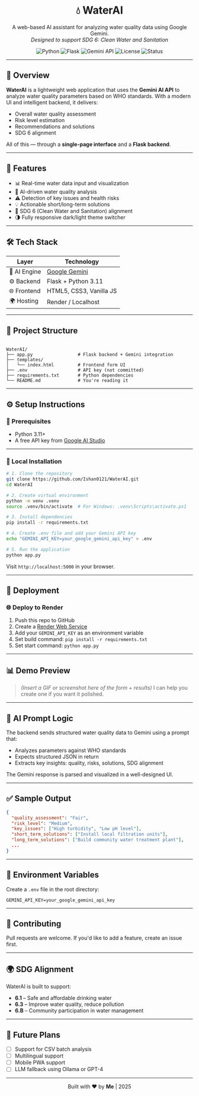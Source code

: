 <h1 align="center">💧 WaterAI</h1>
<p align="center">
A web-based AI assistant for analyzing water quality data using Google Gemini.
<br/>
<em>Designed to support SDG 6: Clean Water and Sanitation</em>
</p>

<p align="center">
  <img alt="Python" src="https://img.shields.io/badge/Python-3.11+-blue?logo=python">
  <img alt="Flask" src="https://img.shields.io/badge/Flask-Microframework-black?logo=flask">
  <img alt="Gemini API" src="https://img.shields.io/badge/Gemini%20API-Google%20LLM-red?logo=google">
  <img alt="License" src="https://img.shields.io/github/license/yourusername/WaterAI">
  <img alt="Status" src="https://img.shields.io/badge/Status-Working-success">
</p>

---

## 📌 Overview

**WaterAI** is a lightweight web application that uses the **Gemini AI API** to analyze water quality parameters based on WHO standards. With a modern UI and intelligent backend, it delivers:

- Overall water quality assessment
- Risk level estimation
- Recommendations and solutions
- SDG 6 alignment

All of this — through a **single-page interface** and a **Flask backend**.

---

## 🧠 Features

- 📊 Real-time water data input and visualization
- 🧪 AI-driven water quality analysis
- ⚠️ Detection of key issues and health risks
- 💡 Actionable short/long-term solutions
- 🎯 SDG 6 (Clean Water and Sanitation) alignment
- 🌗 Fully responsive dark/light theme switcher

---

## 🛠 Tech Stack

| Layer        | Technology                     |
|--------------|--------------------------------|
| 🧠 AI Engine  | [Google Gemini](https://ai.google.dev/) |
| ⚙️ Backend    | Flask + Python 3.11            |
| 🌐 Frontend   | HTML5, CSS3, Vanilla JS        |
| 🌍 Hosting    | Render / Localhost             |

---

## 📁 Project Structure

```

WaterAI/
├── app.py                 # Flask backend + Gemini integration
├── templates/
│   └── index.html         # Frontend form UI
├── .env                   # API key (not committed)
├── requirements.txt       # Python dependencies
└── README.md              # You're reading it

````

---

## ⚙️ Setup Instructions

### 🔐 Prerequisites

- Python 3.11+
- A free API key from [Google AI Studio](https://makersuite.google.com/app/apikey)

---

### 🧪 Local Installation

```bash
# 1. Clone the repository
git clone https://github.com/Ishan0121/WaterAI.git
cd WaterAI

# 2. Create virtual environment
python -m venv .venv
source .venv/bin/activate  # For Windows: .venv\Scripts\activate.ps1

# 3. Install dependencies
pip install -r requirements.txt

# 4. Create .env file and add your Gemini API key
echo "GEMINI_API_KEY=your_google_gemini_api_key" > .env

# 5. Run the application
python app.py
````

Visit `http://localhost:5000` in your browser.

---

## 🚀 Deployment

### 🌐 Deploy to Render

1. Push this repo to GitHub
2. Create a [Render Web Service](https://render.com/)
3. Add your `GEMINI_API_KEY` as an environment variable
4. Set build command: `pip install -r requirements.txt`
5. Set start command: `python app.py`

---

## 📊 Demo Preview

> *(Insert a GIF or screenshot here of the form + results)*
> I can help you create one if you want it polished.

---

## 🧠 AI Prompt Logic

The backend sends structured water quality data to Gemini using a prompt that:

* Analyzes parameters against WHO standards
* Expects structured JSON in return
* Extracts key insights: quality, risks, solutions, SDG alignment

The Gemini response is parsed and visualized in a well-designed UI.

---

## ✅ Sample Output

```json
{
  "quality_assessment": "Fair",
  "risk_level": "Medium",
  "key_issues": ["High turbidity", "Low pH level"],
  "short_term_solutions": ["Install local filtration units"],
  "long_term_solutions": ["Build community water treatment plant"],
  ...
}
```

---

## 📑 Environment Variables

Create a `.env` file in the root directory:

```env
GEMINI_API_KEY=your_google_gemini_api_key
```

---

## 🤝 Contributing

Pull requests are welcome. If you'd like to add a feature, create an issue first.

---

<!-- ## 📜 License

This project is licensed under the MIT License — see the [LICENSE](LICENSE) file for details.

--- -->

## 🌍 SDG Alignment

WaterAI is built to support:

* **6.1** – Safe and affordable drinking water
* **6.3** – Improve water quality, reduce pollution
* **6.B** – Community participation in water management

---

## 🧬 Future Plans

* [ ] Support for CSV batch analysis
* [ ] Multilingual support
* [ ] Mobile PWA support
* [ ] LLM fallback using Ollama or GPT-4

---

<p align="center">
  Built with ❤️ by <b>Me</b> | 2025
</p>